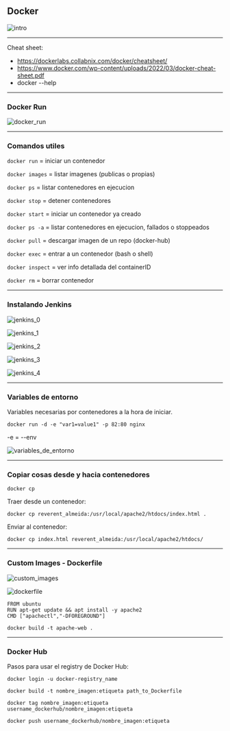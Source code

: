 ## Docker

![intro](./pictures/intro.png)

---

Cheat sheet:
* https://dockerlabs.collabnix.com/docker/cheatsheet/
* https://www.docker.com/wp-content/uploads/2022/03/docker-cheat-sheet.pdf
* docker --help

---

### Docker Run

![docker_run](./pictures/docker_run.png)

---

### Comandos utiles

``docker run`` = iniciar un contenedor 

``docker images`` = listar imagenes (publicas o propias)

``docker ps`` = listar contenedores en ejecucion

``docker stop`` = detener contenedores

``docker start`` = iniciar un contenedor ya creado

``docker ps -a`` = listar contenedores en ejecucion, fallados o stoppeados

``docker pull`` = descargar imagen de un repo (docker-hub)

``docker exec`` = entrar a un contenedor (bash o shell)

``docker inspect`` = ver info detallada del containerID

``docker rm`` = borrar contenedor


---

### Instalando Jenkins

![jenkins_0](./pictures/jenkins_0.png)

![jenkins_1](./pictures/jenkins_1.png)

![jenkins_2](./pictures/jenkins_2.png)

![jenkins_3](./pictures/jenkins_3.png)

![jenkins_4](./pictures/jenkins_4.png)


---

### Variables de entorno

Variables necesarias por contenedores a la hora de iniciar.

``docker run -d -e "var1=value1" -p 82:80 nginx``

-e = --env

![variables_de_entorno](./pictures/variables_de_entorno.png)

---

### Copiar cosas desde y hacia contenedores

``docker cp``

Traer desde un contenedor:

``docker cp reverent_almeida:/usr/local/apache2/htdocs/index.html .``

Enviar al contenedor:

``docker cp index.html reverent_almeida:/usr/local/apache2/htdocs/``


---

### Custom Images - Dockerfile


![custom_images](./pictures/custom_images.png)


![dockerfile](./pictures/dockerfile.png)


```
FROM ubuntu     
RUN apt-get update && apt install -y apache2       
CMD ["apachectl","-DFOREGROUND"]    
```

``docker build -t apache-web .``


---

### Docker Hub


Pasos para usar el registry de Docker Hub:

```
docker login -u docker-registry_name

docker build -t nombre_imagen:etiqueta path_to_Dockerfile

docker tag nombre_imagen:etiqueta username_dockerhub/nombre_imagen:etiqueta

docker push username_dockerhub/nombre_imagen:etiqueta
```

